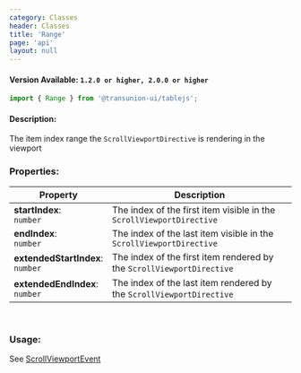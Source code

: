 ```yaml
---
category: Classes
header: Classes
title: 'Range'
page: 'api'
layout: null
---
```


#### Version Available: `1.2.0 or higher, 2.0.0 or higher`

```typescript
import { Range } from '@transunion-ui/tablejs';
```

#### Description:

The item index range the `ScrollViewportDirective` is rendering in the viewport

### Properties:

| Property          | Description   |
| ------------- | ------------- |
| **startIndex**: <br/>`number` | The index of the first item visible in the `ScrollViewportDirective` |
| **endIndex**: <br/>`number` | The index of the last item visible in the `ScrollViewportDirective` |
| **extendedStartIndex**: <br/>`number` | The index of the first item rendered by the `ScrollViewportDirective` |
| **extendedEndIndex**: <br/>`number` | The index of the last item rendered by the `ScrollViewportDirective` |

<br/>

### Usage:

See [ScrollViewportEvent](./#/scroll-viewport-event)
